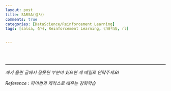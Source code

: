```yaml
---
layout: post
title: SARSA(살사)
comments: true
categories: [DataScience/Reinforcement Learning]
tags: [salsa, 살사, Reinforcement Learning, 강화학습, rl]


---
```


<br/>

<br/>

------

*제가 올린 글에서 잘못된 부분이 있으면 제 메일로 연락주세요!*

*Reference : 파이썬과 케라스로 배우는 강화학습*

